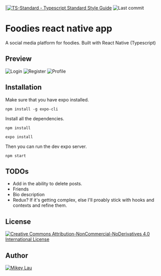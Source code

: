 |[![TS-Standard - Typescript Standard Style Guide](https://badgen.net/badge/code%20style/ts-standard/blue?icon=typescript)](https://github.com/standard/ts-standard)
![Last commit](https://img.shields.io/github/last-commit/MikeyJL/foodies)

# Foodies react native app

A social media platform for foodies. Built with React Native (Typescript)

## Preview

![Login](https://firebasestorage.googleapis.com/v0/b/mikey-lau.appspot.com/o/login.jpg?alt=media&token=a0103d9e-02da-49e8-a1ed-f71822e25377)
![Register](https://firebasestorage.googleapis.com/v0/b/mikey-lau.appspot.com/o/register.jpg?alt=media&token=d2d7aa31-d83e-4eb1-97bd-391dc1454041)
![Profile](https://firebasestorage.googleapis.com/v0/b/mikey-lau.appspot.com/o/profile.jpg?alt=media&token=eca71123-15dc-4602-8371-d89234d296fc)

## Installation

Make sure that you have expo installed.

```
npm install -g expo-cli
```

Install all the dependencies.

```
npm install

expo install
```

Then you can run the dev expo server.

```
npm start
```

## TODOs

- Add in the ability to delete posts.
- Friends
- Bio description
- Redux? If it's getting complex, else I'll proably stick with hooks and contexts and refine them.

## License

[![Creative Commons Attribution-NonCommercial-NoDerivatives 4.0 International License](https://i.creativecommons.org/l/by-nc-nd/4.0/88x31.png)](http://creativecommons.org/licenses/by-nc-nd/4.0/)

## Author

[![Mikey Lau](https://firebasestorage.googleapis.com/v0/b/mikey-lau.appspot.com/o/mikey-lau.png?alt=media&token=f978fe3f-bd95-4cdf-ae7e-7204c5ff2d54)](https://github.com/MikeyJL)
